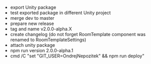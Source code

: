 - export Unity package
- test exported package in different Unity project
- merge dev to master
- prepare new release
- tag and name v2.0.0-alpha.X
- create changelog (do not forget RoomTemplate component was renamed to RoomTemplateSettings)
- attach unity package
- npm run version 2.0.0-alpha.1
- cmd /C "set "GIT_USER=OndrejNepozitek" && npm run deploy"
